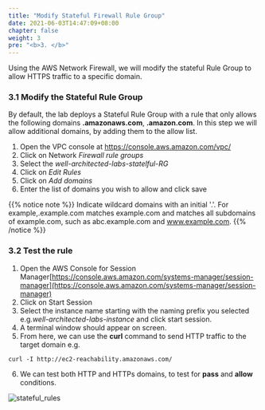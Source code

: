 ```yaml
---
title: "Modify Stateful Firewall Rule Group"
date: 2021-06-03T14:47:09+08:00
chapter: false
weight: 3
pre: "<b>3. </b>"
---
```


Using the AWS Network Firewall, we will modify the stateful Rule Group to allow HTTPS traffic to a specific domain.

### 3.1 Modify the Stateful Rule Group

By default, the lab deploys a Stateful Rule Group with a rule that only allows the following domains **.amazonaws.com**, **.amazon.com**. In this step we will allow additional domains, by adding them to the allow list.

1. Open the VPC console at https://console.aws.amazon.com/vpc/
2. Click on Network *Firewall rule groups*
3. Select the *well-architected-labs-statelful-RG*
4. Click on *Edit Rules*
5. Click on *Add domains*
6. Enter the list of domains you wish to allow and click save

{{% notice note %}}
Indicate wildcard domains with an initial '.'. For example,.example.com matches example.com and matches all subdomains of example.com, such as abc.example.com and www.example.com. 
{{% /notice %}}

### 3.2 Test the rule

1. Open the AWS Console for Session Manager[https://console.aws.amazon.com/systems-manager/session-manager](https://console.aws.amazon.com/systems-manager/session-manager)
2. Click on Start Session
3. Select the instance name starting with the naming prefix you selected e.g.*well-architected-labs-instance* and click start session.
4. A terminal window should appear on screen.
5. From here, we can use the **curl** command to send HTTP traffic to the target domain e.g.

```
curl -I http://ec2-reachability.amazonaws.com/
```
6. We can test both HTTP and HTTPs domains, to test for **pass** and **allow** conditions.

![stateful_rules](/Security/200_Network_Firewall_for_filtering_traffic/Images/stateful_curl_test.png)

